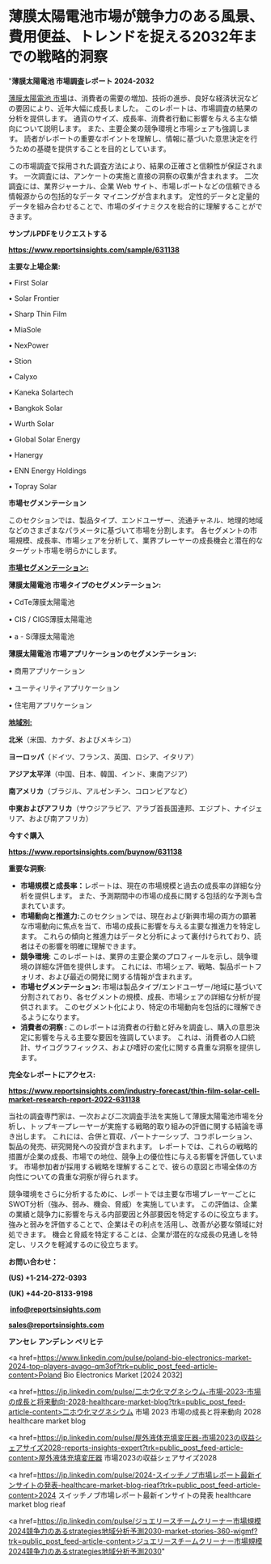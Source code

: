 # 薄膜太陽電池市場が競争力のある風景、費用便益、トレンドを捉える2032年までの戦略的洞察

"<strong>薄膜太陽電池 市場調査レポート 2024-2032</strong>

<a href=https://www.reportsinsights.com/sample/631138>薄膜太陽電池 市場</a>は、消費者の需要の増加、技術の進歩、良好な経済状況などの要因により、近年大幅に成長しました。 このレポートは、市場調査の結果の分析を提供します。 通貨のサイズ、成長率、消費者行動に影響を与える主な傾向について説明します。 また、主要企業の競争環境と市場シェアも強調します。 読者がレポートの重要なポイントを理解し、情報に基づいた意思決定を行うための基礎を提供することを目的としています。

この市場調査で採用された調査方法により、結果の正確さと信頼性が保証されます。 一次調査には、アンケートの実施と直接の洞察の収集が含まれます。 二次調査には、業界ジャーナル、企業 Web サイト、市場レポートなどの信頼できる情報源からの包括的なデータ マイニングが含まれます。 定性的データと定量的データを組み合わせることで、市場のダイナミクスを総合的に理解することができます。

<strong><b>サンプルPDFをリクエストする</b></strong>

<a href=https://www.reportsinsights.com/sample/631138><strong><u>https://www.reportsinsights.com/sample/631138</u></strong></a>

<strong>主要な上場企業:</strong>

• First Solar

• Solar Frontier

• Sharp Thin Film

• MiaSole

• NexPower

• Stion

• Calyxo

• Kaneka Solartech

• Bangkok Solar

• Wurth Solar

• Global Solar Energy

• Hanergy

• ENN Energy Holdings

• Topray Solar

<strong>市場セグメンテーション</strong>

このセクションでは、製品タイプ、エンドユーザー、流通チャネル、地理的地域などのさまざまなパラメータに基づいて市場を分割します。 各セグメントの市場規模、成長率、市場シェアを分析して、業界プレーヤーの成長機会と潜在的なターゲット市場を明らかにします。

<strong><u>市場セグメンテーション</u></strong><strong><u>:</u></strong>

<strong>薄膜太陽電池 市場タイプのセグメンテーション:</strong>

• CdTe薄膜太陽電池

• CIS / CIGS薄膜太陽電池

• a - Si薄膜太陽電池

<strong>薄膜太陽電池 市場アプリケーションのセグメンテーション:</strong>

• 商用アプリケーション

• ユーティリティアプリケーション

• 住宅用アプリケーション

<strong><u>地域別</u></strong><strong><u>:</u></strong>

<strong>北米</strong>（米国、カナダ、およびメキシコ）

<strong>ヨーロッパ</strong>（ドイツ、フランス、英国、ロシア、イタリア）

<strong>アジア太平洋</strong>（中国、日本、韓国、インド、東南アジア）

<strong>南アメリカ</strong>（ブラジル、アルゼンチン、コロンビアなど）

<strong>中東およびアフリカ</strong>（サウジアラビア、アラブ首長国連邦、エジプト、ナイジェリア、および南アフリカ）

<strong>今すぐ購入</strong>

<a href=https://www.reportsinsights.com/buynow/631138><strong><u>https://www.reportsinsights.com/buynow/631138</u></strong></a>

<strong>重要な洞察:</strong>
<ul>
  <li><strong>市場規模と成長率：</strong>レポートは、現在の市場規模と過去の成長率の詳細な分析を提供します。 また、予測期間中の市場の成長に関する包括的な予測も含まれています。</li>
  <li><strong>市場動向と推進力:</strong>このセクションでは、現在および新興市場の両方の顕著な市場動向に焦点を当て、市場の成長に影響を与える主要な推進力を特定します。 これらの傾向と推進力はデータと分析によって裏付けられており、読者はその影響を明確に理解できます。</li>
  <li><strong>競争環境</strong>: このレポートは、業界の主要企業のプロフィールを示し、競争環境の詳細な評価を提供します。 これには、市場シェア、戦略、製品ポートフォリオ、および最近の開発に関する情報が含まれます。</li>
  <li><strong>市場セグメンテーション: </strong>市場は製品タイプ/エンドユーザー/地域に基づいて分割されており、各セグメントの規模、成長、市場シェアの詳細な分析が提供されます。 このセグメント化により、特定の市場動向を包括的に理解できるようになります。</li>
  <li><strong>消費者の洞察 : </strong>このレポートは消費者の行動と好みを調査し、購入の意思決定に影響を与える主要な要因を強調しています。 これは、消費者の人口統計、サイコグラフィックス、および嗜好の変化に関する貴重な洞察を提供します。</li>
</ul>
<strong>完全なレポートにアクセス:</strong>

<a href=https://www.reportsinsights.com/industry-forecast/thin-film-solar-cell-market-research-report-2022-631138><strong><u><b>https://www.reportsinsights.com/industry-forecast/thin-film-solar-cell-market-research-report-2022-631138</b></u></strong></a>

当社の調査専門家は、一次および二次調査手法を実施して薄膜太陽電池市場を分析し、トップキープレーヤーが実施する戦略的取り組みの評価に関する結論を導き出します。 これには、合併と買収、パートナーシップ、コラボレーション、製品の発売、研究開発への投資が含まれます。 レポートでは、これらの戦略的措置が企業の成長、市場での地位、競争上の優位性に与える影響を評価しています。 市場参加者が採用する戦略を理解することで、彼らの意図と市場全体の方向性についての貴重な洞察が得られます。

競争環境をさらに分析するために、レポートでは主要な市場プレーヤーごとにSWOT分析（強み、弱み、機会、脅威）を実施しています。 この評価は、企業の業績と競争力に影響を与える内部要因と外部要因を特定するのに役立ちます。 強みと弱みを評価することで、企業はその利点を活用し、改善が必要な領域に対処できます。 機会と脅威を特定することは、企業が潜在的な成長の見通しを特定し、リスクを軽減するのに役立ちます。

<strong>お問い合わせ：</strong>

<strong>(US) +1-214-272-0393</strong>

<strong>(UK) +44-20-8133-9198</strong>

<strong> </strong><a href=info@reportsinsights.com><strong><u>info@reportsinsights.com</u></strong></a>

<a href=sales@reportsinsights.com><strong><u>sales@reportsinsights.com</u></strong></a>

<strong>アンセレ アンデレン ベリヒテ</strong>

<a href=https://www.linkedin.com/pulse/poland-bio-electronics-market-2024-top-players-avago-qm3of?trk=public_post_feed-article-content>Poland Bio Electronics Market [2024 2032]</a>

<a href=https://jp.linkedin.com/pulse/二ホウ化マグネシウム-市場-2023-市場の成長と将来動向-2028-healthcare-market-blog?trk=public_post_feed-article-content>二ホウ化マグネシウム 市場 2023 市場の成長と将来動向 2028 healthcare market blog</a>

<a href=https://jp.linkedin.com/pulse/屋外液体充填変圧器-市場2023の収益シェアサイズ2028-reports-insights-expert?trk=public_post_feed-article-content>屋外液体充填変圧器 市場2023の収益シェアサイズ2028</a>

<a href=https://jp.linkedin.com/pulse/2024-スイッチノブ市場レポート最新インサイトの発表-healthcare-market-blog-rieaf?trk=public_post_feed-article-content>2024 スイッチノブ市場レポート最新インサイトの発表 healthcare market blog rieaf</a>

<a href=https://jp.linkedin.com/pulse/ジュエリースチームクリーナー市場規模2024競争力のあるstrategies地域分析予測2030-market-stories-360-wigmf?trk=public_post_feed-article-content>ジュエリースチームクリーナー市場規模2024競争力のあるstrategies地域分析予測2030</a>"
